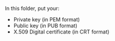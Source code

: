 In this folder, put your:

- Private key (in PEM format)
- Public key (in PUB format)
- X.509 Digital certificate (in CRT format)